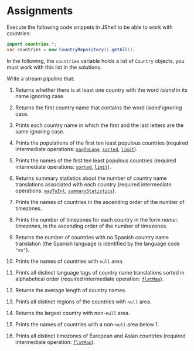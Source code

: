 Assignments
===========

Execute the following code snippets in JShell to be able to work with countries:
```java
import countries.*;
var countries = new CountryRepository().getAll();
```
In the following, the `countries` variable holds a list of `Country` objects, you must work with this list in the solutions.

Write a stream pipeline that:

1. Returns whether there is at least one country with the word _island_ in its name ignoring case.

1. Returns the first country name that contains the word _island_ ignoring case.

1. Prints each country name in which the first and the last letters are the same ignoring case.

1. Prints the populations of the first ten least populous countries (required intermediate operations: [`mapToLong`](https://docs.oracle.com/en/java/javase/11/docs/api/java.base/java/util/stream/Stream.html#mapToLong(java.util.function.ToLongFunction)), [`sorted`](https://docs.oracle.com/en/java/javase/11/docs/api/java.base/java/util/stream/Stream.html#sorted()), [`limit`](https://docs.oracle.com/en/java/javase/11/docs/api/java.base/java/util/stream/Stream.html#limit(long))).

1. Prints the names of the first ten least populous countries (required intermediate operations: [`sorted`](https://docs.oracle.com/en/java/javase/11/docs/api/java.base/java/util/stream/Stream.html#sorted(java.util.Comparator)), [`limit`](https://docs.oracle.com/en/java/javase/11/docs/api/java.base/java/util/stream/Stream.html#limit(long))).

1. Returns summary statistics about the number of country name translations associated with each country (required intermediate operations: [`mapToInt`](https://docs.oracle.com/en/java/javase/11/docs/api/java.base/java/util/stream/Stream.html#mapToInt(java.util.function.ToIntFunction)), [`summaryStatistics`](https://docs.oracle.com/en/java/javase/11/docs/api/java.base/java/util/stream/IntStream.html#summaryStatistics())).

1. Prints the names of countries in the ascending order of the number of timezones.

1. Prints the number of timezones for each country in the form _name_`: `_timezones_, in the ascending order of the number of timezones.

1. Returns the number of countries with no Spanish country name translation (the Spanish language is identified by the language code `"es"`).

1. Prints the names of countries with `null` area.

1. Prints all distinct language tags of country name translations sorted in alphabetical order (required intermediate operation: [`flatMap`](https://docs.oracle.com/en/java/javase/11/docs/api/java.base/java/util/stream/Stream.html#flatMap(java.util.function.Function))).

1. Returns the average length of country names.

1. Prints all distinct regions of the countries with `null` area.

1. Returns the largest country with non-`null` area.

1. Prints the names of countries with a non-`null` area below 1.

1. Prints all distinct timezones of European and Asian countries (required intermediate operation: [`flatMap`](https://docs.oracle.com/en/java/javase/11/docs/api/java.base/java/util/stream/Stream.html#flatMap(java.util.function.Function))).

